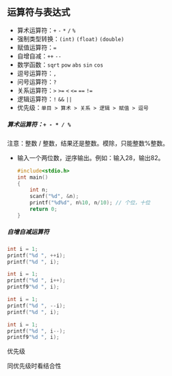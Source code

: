 ##  运算符与表达式

- 算术运算符：`+`  `-`  `*`   `/`  `%`
- 强制类型转换：`(int)` `(float)` `(double)`
- 赋值运算符：`=`
- 自增自减：`++`  `--`
- 数学函数：`sqrt`  `pow` `abs`  `sin`  `cos`
- 逗号运算符：`,`
- 问号运算符：`?`
- 关系运算符：`>` `>=` `<` `<=` `==` `!=`
- 逻辑运算符：`!` `&&` `||`
- 优先级：`单目 > 算术 > 关系 > 逻辑 > 赋值 > 逗号`



##### 算术运算符：`+ - * / %`

注意：整数 / 整数，结果还是整数。模除，只能整数%整数。

- 输入一个两位数，逆序输出。例如：输入28，输出82。

  ```c
  #include<stdio.h>
  int main()
  {
      int n;
      scanf("%d", &n);
      printf("%d%d", n%10, n/10); // 个位，十位
      return 0;
  }
  ```



##### 自增自减运算符

```c
int i = 1;
printf("%d ", ++i);
printf("%d ", i);
```

```c
int i = 1;
printf("%d ", i++);
printf9"%d ", i);
```

```c
int i = 1;
printf("%d ", --i);
printf("%d ", i);
```

```c
int i = 1;
printf("%d ", i--);
printf9"%d ", i);
```



优先级

同优先级时看结合性



